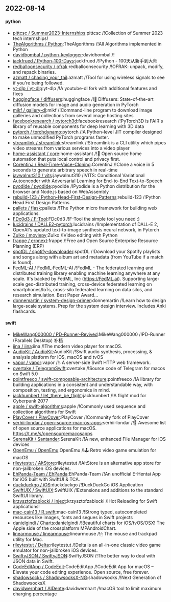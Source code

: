 ## 2022-08-14

#### python
* [pittcsc / Summer2023-Internships](https://github.com/pittcsc/Summer2023-Internships):pittcsc /!Collection of Summer 2023 tech internships!
* [TheAlgorithms / Python](https://github.com/TheAlgorithms/Python):TheAlgorithms /!All Algorithms implemented in Python
* [davidbombal / python-keylogger](https://github.com/davidbombal/python-keylogger):davidbombal /!
* [jackfrued / Python-100-Days](https://github.com/jackfrued/Python-100-Days):jackfrued /!Python - 100天从新手到大师
* [redballoonsecurity / ofrak](https://github.com/redballoonsecurity/ofrak):redballoonsecurity /!OFRAK: unpack, modify, and repack binaries.
* [azmatt / chasing_your_tail](https://github.com/azmatt/chasing_your_tail):azmatt /!Tool for using wireless signals to see if you're being followed.
* [yt-dlp / yt-dlp](https://github.com/yt-dlp/yt-dlp):yt-dlp /!A youtube-dl fork with additional features and fixes
* [huggingface / diffusers](https://github.com/huggingface/diffusers):huggingface /!🤗
Diffusers: State-of-the-art diffusion models for image and audio generation in PyTorch
* [mikf / gallery-dl](https://github.com/mikf/gallery-dl):mikf /!Command-line program to download image galleries and collections from several image hosting sites
* [facebookresearch / pytorch3d](https://github.com/facebookresearch/pytorch3d):facebookresearch /!PyTorch3D is FAIR's library of reusable components for deep learning with 3D data
* [pytorch / torchdynamo](https://github.com/pytorch/torchdynamo):pytorch /!A Python-level JIT compiler designed to make unmodified PyTorch programs faster.
* [streamlink / streamlink](https://github.com/streamlink/streamlink):streamlink /!Streamlink is a CLI utility which pipes video streams from various services into a video player
* [home-assistant / core](https://github.com/home-assistant/core):home-assistant /!🏡
Open source home automation that puts local control and privacy first.
* [CorentinJ / Real-Time-Voice-Cloning](https://github.com/CorentinJ/Real-Time-Voice-Cloning):CorentinJ /!Clone a voice in 5 seconds to generate arbitrary speech in real-time
* [jaywalnut310 / vits](https://github.com/jaywalnut310/vits):jaywalnut310 /!VITS: Conditional Variational Autoencoder with Adversarial Learning for End-to-End Text-to-Speech
* [pyodide / pyodide](https://github.com/pyodide/pyodide):pyodide /!Pyodide is a Python distribution for the browser and Node.js based on WebAssembly
* [rebuild-123 / Python-Head-First-Design-Patterns](https://github.com/rebuild-123/Python-Head-First-Design-Patterns):rebuild-123 /!Python Head First Design Patterns
* [pallets / flask](https://github.com/pallets/flask):pallets /!The Python micro framework for building web applications.
* [FDc0d3 / F-Tool](https://github.com/FDc0d3/F-Tool):FDc0d3 /!F-Tool the simple tool you need :)
* [lucidrains / DALLE2-pytorch](https://github.com/lucidrains/DALLE2-pytorch):lucidrains /!Implementation of DALL-E 2, OpenAI's updated text-to-image synthesis neural network, in Pytorch
* [Zulko / moviepy](https://github.com/Zulko/moviepy):Zulko /!Video editing with Python
* [frappe / erpnext](https://github.com/frappe/erpnext):frappe /!Free and Open Source Enterprise Resource Planning (ERP)
* [spotDL / spotify-downloader](https://github.com/spotDL/spotify-downloader):spotDL /!Download your Spotify playlists and songs along with album art and metadata (from YouTube if a match is found).
* [FedML-AI / FedML](https://github.com/FedML-AI/FedML):FedML-AI /!FedML - The federated learning and distributed training library enabling machine learning anywhere at any scale. It's backed by FedML, Inc (https://FedML.ai). Supporting large-scale geo-distributed training, cross-device federated learning on smartphones/IoTs, cross-silo federated learning on data silos, and research simulation. Best Paper Award…
* [donnemartin / system-design-primer](https://github.com/donnemartin/system-design-primer):donnemartin /!Learn how to design large-scale systems. Prep for the system design interview. Includes Anki flashcards.

#### swift
* [MikeWang000000 / PD-Runner-Revived](https://github.com/MikeWang000000/PD-Runner-Revived):MikeWang000000 /!PD-Runner (Parallels Desktop) 补档
* [iina / iina](https://github.com/iina/iina):iina /!The modern video player for macOS.
* [AudioKit / AudioKit](https://github.com/AudioKit/AudioKit):AudioKit /!Swift audio synthesis, processing, & analysis platform for iOS, macOS and tvOS
* [vapor / vapor](https://github.com/vapor/vapor):vapor /!💧
A server-side Swift HTTP web framework.
* [overtake / TelegramSwift](https://github.com/overtake/TelegramSwift):overtake /!Source code of Telegram for macos on Swift 5.0
* [pointfreeco / swift-composable-architecture](https://github.com/pointfreeco/swift-composable-architecture):pointfreeco /!A library for building applications in a consistent and understandable way, with composition, testing, and ergonomics in mind.
* [jackhumbert / let_there_be_flight](https://github.com/jackhumbert/let_there_be_flight):jackhumbert /!A flight mod for Cyberpunk 2077
* [apple / swift-algorithms](https://github.com/apple/swift-algorithms):apple /!Commonly used sequence and collection algorithms for Swift
* [PlayCover / PlayCover](https://github.com/PlayCover/PlayCover):PlayCover /!Community fork of PlayCover
* [serhii-londar / open-source-mac-os-apps](https://github.com/serhii-londar/open-source-mac-os-apps):serhii-londar /!🚀
Awesome list of open source applications for macOS. https://t.me/s/opensourcemacosapps
* [SerenaKit / Santander](https://github.com/SerenaKit/Santander):SerenaKit /!A new, enhanced File Manager for iOS devices
* [OpenEmu / OpenEmu](https://github.com/OpenEmu/OpenEmu):OpenEmu /!🕹
Retro video game emulation for macOS
* [rileytestut / AltStore](https://github.com/rileytestut/AltStore):rileytestut /!AltStore is an alternative app store for non-jailbroken iOS devices.
* [EhPanda-Team / EhPanda](https://github.com/EhPanda-Team/EhPanda):EhPanda-Team /!An unofficial E-Hentai App for iOS built with SwiftUI & TCA.
* [duckduckgo / iOS](https://github.com/duckduckgo/iOS):duckduckgo /!DuckDuckGo iOS Application
* [SwiftUIX / SwiftUIX](https://github.com/SwiftUIX/SwiftUIX):SwiftUIX /!Extensions and additions to the standard SwiftUI library.
* [krzysztofzablocki / Inject](https://github.com/krzysztofzablocki/Inject):krzysztofzablocki /!Hot Reloading for Swift applications!
* [mac-cain13 / R.swift](https://github.com/mac-cain13/R.swift):mac-cain13 /!Strong typed, autocompleted resources like images, fonts and segues in Swift projects
* [danielgindi / Charts](https://github.com/danielgindi/Charts):danielgindi /!Beautiful charts for iOS/tvOS/OSX! The Apple side of the crossplatform MPAndroidChart.
* [linearmouse / linearmouse](https://github.com/linearmouse/linearmouse):linearmouse /!🖱
The mouse and trackpad utility for Mac.
* [rileytestut / Delta](https://github.com/rileytestut/Delta):rileytestut /!Delta is an all-in-one classic video game emulator for non-jailbroken iOS devices.
* [SwiftyJSON / SwiftyJSON](https://github.com/SwiftyJSON/SwiftyJSON):SwiftyJSON /!The better way to deal with JSON data in Swift.
* [CodeEditApp / CodeEdit](https://github.com/CodeEditApp/CodeEdit):CodeEditApp /!CodeEdit App for macOS – Elevate your code editing experience. Open source, free forever.
* [shadowsocks / ShadowsocksX-NG](https://github.com/shadowsocks/ShadowsocksX-NG):shadowsocks /!Next Generation of ShadowsocksX
* [davidwernhart / AlDente](https://github.com/davidwernhart/AlDente):davidwernhart /!macOS tool to limit maximum charging percentage
